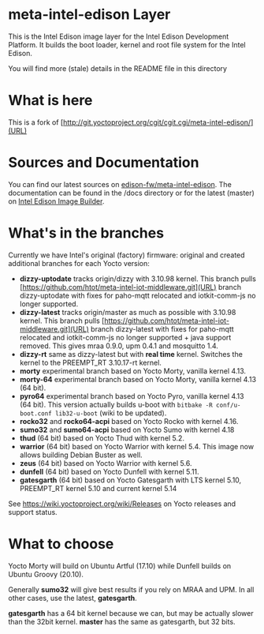 # meta-intel-edison Layer

This is the Intel Edison image layer for the Intel Edison Development Platform. It builds the boot loader, kernel and root file system for the Intel Edison.

You will find more (stale) details in the README file in this directory

# What is here

This is a fork of [http://git.yoctoproject.org/cgit/cgit.cgi/meta-intel-edison/](URL)

# Sources and Documentation
You can find our latest sources on [edison-fw/meta-intel-edison](https://github.com/edison-fw/meta-intel-edison). 
The documentation can be found in the /docs directory or for the latest (master) on [Intel Edison Image Builder](https://edison-fw.github.io/meta-intel-edison/).

# What's in the branches
Currently we have Intel's original (factory) firmware: original and created additional branches for each Yocto version:

  * **dizzy-uptodate** tracks origin/dizzy with 3.10.98 kernel. This branch pulls [https://github.com/htot/meta-intel-iot-middleware.git](URL) branch dizzy-uptodate with fixes for paho-mqtt relocated and iotkit-comm-js no longer supported. 
  * **dizzy-latest** tracks origin/master as much as possible with 3.10.98 kernel. This branch pulls [https://github.com/htot/meta-intel-iot-middleware.git](URL) branch dizzy-latest with fixes for paho-mqtt relocated and iotkit-comm-js no longer supported + java support removed. This gives mraa 0.9.0, upm 0.4.1 and mosquitto 1.4.
* **dizzy-rt** same as dizzy-latest but with **real time** kernel. Switches the kernel to the PREEMPT_RT 3.10.17-rt kernel.
* **morty** experimental branch based on Yocto Morty, vanilla kernel 4.13.
* **morty-64** experimental branch based on Yocto Morty, vanilla kernel 4.13 (64 bit).
* **pyro64** experimental branch based on Yocto Pyro, vanilla kernel 4.13 (64 bit). This version actually builds u-boot with `bitbake -R conf/u-boot.conf lib32-u-boot` (wiki to be updated).
* **rocko32** and **rocko64-acpi** based on Yocto Rocko with kernel 4.16. 
* **sumo32** and **sumo64-acpi** based on Yocto Sumo with kernel 4.18
* **thud** (64 bit) based on Yocto Thud with kernel 5.2.
* **warrior** (64 bit) based on Yocto Warrior with kernel 5.4. This image now allows building Debian Buster as well.
* **zeus** (64 bit) based on Yocto Warrior with kernel 5.6.
* **dunfell** (64 bit) based on Yocto Dunfell with kernel 5.11. 
* **gatesgarth** (64 bit) based on Yocto Gatesgarth with LTS kernel 5.10, PREEMPT_RT kernel 5.10 and current kernel 5.14

See https://wiki.yoctoproject.org/wiki/Releases on Yocto releases and support status.

# What to choose

Yocto Morty will build on Ubuntu Artful (17.10) while Dunfell builds on Ubuntu Groovy (20.10).

Generally **sumo32** will give best results if you rely on MRAA and UPM. In all other cases, use the latest, **gatesgarth**.

**gatesgarth** has a 64 bit kernel because we can, but may be actually slower than the 32bit kernel. **master** has the same as gatesgarth, but 32 bits.